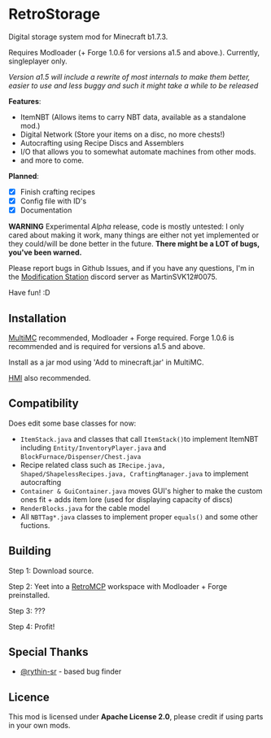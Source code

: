 # RetroStorage 
Digital storage system mod for Minecraft b1.7.3.

Requires Modloader (+ Forge 1.0.6 for versions a1.5 and above.). Currently, singleplayer only.

*Version a1.5 will include a rewrite of most internals to make them better, easier to use and less buggy and such it might take a while to be released*

**Features**:

 - ItemNBT (Allows items to carry NBT data, available as a standalone mod.)
 - Digital Network (Store your items on a disc, no more chests!)
 - Autocrafting using Recipe Discs and Assemblers
 - I/O that allows you to somewhat automate machines from other mods.
 - and more to come.
 
 **Planned**:
 - [X] Finish crafting recipes
 - [X] Config file with ID's
 - [X] Documentation

**WARNING**
Experimental *Alpha* release, code is mostly untested: I only cared about making it work, many things are either not yet implemented or they could/will be done better in the future.
**There might be a LOT of bugs, you've been warned.**

Please report bugs in Github Issues, and if you have any questions, I'm in the [Modification Station](https://discord.gg/8Qky5XY) discord server as MartinSVK12#0075.

Have fun! :D


## Installation
[MultiMC](https://multimc.org/) recommended, Modloader + Forge required.
Forge 1.0.6 is recommended and is required for versions a1.5 and above.

Install as a jar mod using 'Add to minecraft.jar' in MultiMC.

[HMI](https://github.com/rekadoodle/HowManyItems/releases) also recommended.


## Compatibility
Does edit some base classes for now:
 - `ItemStack.java` and classes that call `ItemStack()`to implement ItemNBT including `Entity/InventoryPlayer.java` and `BlockFurnace/Dispenser/Chest.java`
 - Recipe related class such as `IRecipe.java, Shaped/ShapelessRecipes.java, CraftingManager.java` to implement autocrafting
 - `Container & GuiContainer.java` moves GUI's higher to make the custom ones fit + adds item lore (used for displaying capacity of discs)
 - `RenderBlocks.java` for the cable model
 - All `NBTTag*.java` classes to implement proper `equals()` and some other fuctions.

## Building
Step 1: Download source.

Step 2: Yeet into a [RetroMCP](https://github.com/MCPHackers/RetroMCP-Java/releases) workspace with Modloader + Forge preinstalled.

Step 3: ???

Step 4: Profit!

## Special Thanks
- [@rythin-sr](https://github.com/rythin-sr) - based bug finder
 
## Licence
This mod is licensed under **Apache License 2.0**,
please credit if using parts in your own mods.
